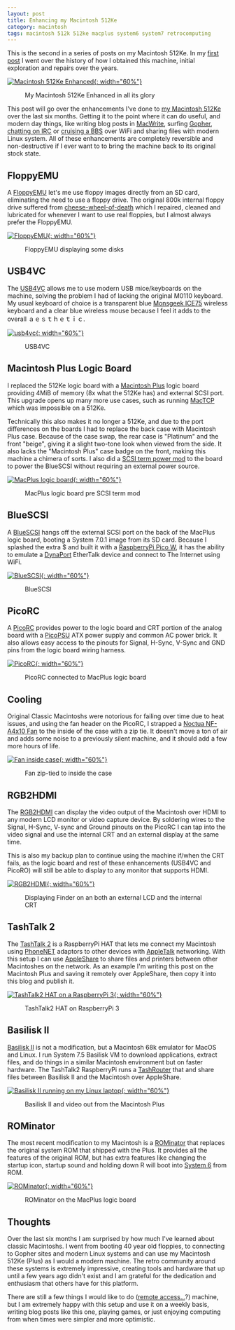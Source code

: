 ```yaml
---
layout: post
title: Enhancing my Macintosh 512Ke
category: macintosh
tags: macintosh 512k 512ke macplus system6 system7 retrocomputing
---
```


This is the second in a series of posts on my Macintosh 512Ke. In my [first post](/A-Macintosh-Story/) I went over the history of how I obtained this machine, initial exploration and repairs over the years.

[![Macintosh 512Ke Enhanced](/assets/images/posts/macintosh/macplus-enhanced.jpg){: width="60%"}](/assets/images/posts/macintosh/macplus-enhanced.jpg)
<figure><figcaption>My Macintosh 512Ke Enhanced in all its glory</figcaption></figure>

This post will go over the enhancements I've done to [my Macintosh 512Ke](https://en.wikipedia.org/wiki/Macintosh_512Ke#Official_upgrades) over the last six months. Getting it to the point where it can do useful, and modern day things, like writing blog posts in [MacWrite](https://en.wikipedia.org/wiki/MacWrite), surfing [Gopher](https://en.wikipedia.org/wiki/Gopher_(protocol)), [chatting on IRC](https://jcs.org/wallops) or [cruising a BBS](https://www.telnetbbsguide.com/bbs/captains-quarters-ii/) over WiFi and sharing files with modern Linux system. All of these enhancements are completely reversible and non-destructive if I ever want to to bring the machine back to its original stock state.

## FloppyEMU

A [FloppyEMU](https://www.bigmessowires.com/floppy-emu/) let's me use floppy images directly from an SD card, eliminating the need to use a floppy drive. The original 800k internal floppy drive suffered from [cheese-wheel-of-death](https://youtu.be/ia513LCN7jY) which I repaired, cleaned and lubricated for whenever I want to use real floppies, but I almost always prefer the FloppyEMU.

[![FloppyEMU](/assets/images/posts/macintosh/floppyemu-close.jpg){: width="60%"}](/assets/images/posts/macintosh/floppyemu-close.jpg)
<figure><figcaption>FloppyEMU displaying some disks</figcaption></figure>

## USB4VC

The [USB4VC](https://github.com/dekuNukem/USB4VC) allows me to use modern USB mice/keyboards on the machine, solving the problem I had of lacking the original M0110 keyboard. My usual keyboard of choice is a transparent blue [Monsgeek ICE75](https://www.monsgeek.com/product/ice75-fully-assembled/#) wireless keyboard and a clear blue wireless mouse because I feel it adds to the overall ａｅｓｔｈｅｔｉｃ.

[![usb4vc](/assets/images/posts/macintosh/usb4vc.jpg){: width="60%"}](/assets/images/posts/macintosh/usb4vc.jpg)
<figure><figcaption>USB4VC</figcaption></figure>

## Macintosh Plus Logic Board

I replaced the 512Ke logic board with a [Macintosh Plus](https://en.wikipedia.org/wiki/Macintosh_Plus) logic board providing 4MiB of memory (8x what the 512Ke has) and external SCSI port. This upgrade opens up many more use cases, such as running [MacTCP](https://en.wikipedia.org/wiki/MacTCP) which was impossible on a 512Ke.

Technically this also makes it no longer a 512Ke, and due to the port differences on the boards I had to replace the back case with Macintosh Plus case. Because of the case swap, the rear case is "Platinum" and the front "beige", giving it a slight two-tone look when viewed from the side. It also lacks the "Macintosh Plus" case badge on the front, making this machine a chimera of sorts. I also did a [SCSI term power mod](https://tinkerdifferent.com/resources/mac-plus-scsi-term-power-mod.123/) to the board to power the BlueSCSI without requiring an external power source.

[![MacPlus logic board](/assets/images/posts/macintosh/macplus-logicboard.jpg){: width="60%"}](/assets/images/posts/macintosh/macplus-logicboard.jpg)
<figure><figcaption>MacPlus logic board pre SCSI term mod</figcaption></figure>

## BlueSCSI

A [BlueSCSI](https://bluescsi.com/) hangs off the external SCSI port on the back of the MacPlus logic board, booting a System 7.0.1 image from its SD card. Because I splashed the extra $ and built it with a [RaspberryPi Pico W](https://www.raspberrypi.com/documentation/microcontrollers/pico-series.html), it has the ability to emulate a [DynaPort](https://bluescsi.com/docs/WiFi-DaynaPORT) EtherTalk device and connect to The Internet using WiFi.

[![BlueSCSI](/assets/images/posts/macintosh/bluescsi.jpg){: width="60%"}](/assets/images/posts/macintosh/bluescsi.jpg)
<figure><figcaption>BlueSCSI</figcaption></figure>

## PicoRC

A [PicoRC](https://github.com/dekuNukem/PicoRC) provides power to the logic board and CRT portion of the analog board with a [PicoPSU](https://www.mini-box.com/picoPSU-80) ATX power supply and common AC power brick. It also allows easy access to the pinouts for Signal, H-Sync, V-Sync and GND pins from the logic board wiring harness.

[![PicoRC](/assets/images/posts/macintosh/picorc.jpg){: width="60%"}](/assets/images/posts/macintosh/picorc.jpg)
<figure><figcaption>PicoRC connected to MacPlus logic board</figcaption></figure>

## Cooling

Original Classic Macintoshs were notorious for failing over time due to heat issues, and using the fan header on the PicoRC, I strapped a [Noctua NF-A4x10 Fan](https://www.amazon.com/dp/B00NEMGCIA) to the inside of the case with a zip tie. It doesn't move a ton of air and adds some noise to a previously silent machine, and it should add a few more hours of life.

[![Fan inside case](/assets/images/posts/macintosh/fan.jpg){: width="60%"}](/assets/images/posts/macintosh/fan.jpg)
<figure><figcaption>Fan zip-tied to inside the case</figcaption></figure>

## RGB2HDMI

The [RGB2HDMI](https://github.com/hoglet67/RGBtoHDMI) can display the video output of the Macintosh over HDMI to any modern LCD monitor or video capture device. By soldering wires to the Signal, H-Sync, V-sync and Ground pinouts on the PicoRC I can tap into the video signal and use the internal CRT and an external display at the same time.

This is also my backup plan to continue using the machine if/when the CRT fails, as the logic board and rest of these enhancements (USB4VC and PicoRO) will still be able to display to any monitor that supports HDMI.

[![RGB2HDMI](/assets/images/posts/macintosh/rgb2hdmi.jpg){: width="60%"}](/assets/images/posts/macintosh/rgb2hdmi.jpg)
<figure><figcaption>Displaying Finder on an both an external LCD and the internal CRT</figcaption></figure>

## TashTalk 2

The [TashTalk 2](https://ko-fi.com/s/60b561a0e3) is a RaspberryPi HAT that lets me connect my Macintosh using [PhoneNET](https://en.wikipedia.org/wiki/PhoneNET) adaptors to other devices with [AppleTalk](https://en.wikipedia.org/wiki/AppleTalk) networking. With this setup I can use [AppleShare](https://en.wikipedia.org/wiki/AppleShare) to share files and printers between other Macintoshes on the network. As an example I'm writing this post on the Macintosh Plus and saving it remotely over AppleShare, then copy it into this blog and publish it.

[![TashTalk2 HAT on a RaspberryPi 3](/assets/images/posts/macintosh/tashtalk2.jpg){: width="60%"}](/assets/images/posts/macintosh/tashtalk2.jpg)
<figure><figcaption>TashTalk2 HAT on RaspberryPi 3</figcaption></figure>

## Basilisk II

[Basilisk II](https://basilisk.cebix.net/) is not a modification, but a Macintosh 68k emulator for MacOS and Linux. I run System 7.5 Basilisk VM to download applications, extract files, and do things in a similar Macintosh environment but on faster hardware. The TashTalk2 RaspberryPi runs a [TashRouter](https://github.com/lampmerchant/tashrouter/) that and share files between Basilisk II and the Macintosh over AppleShare.

[![Basilisk II running on my Linux laptop](/assets/images/posts/macintosh/basilisk.jpg){: width="60%"}](/assets/images/posts/macintosh/basilisk.jpg)
<figure><figcaption>Basilisk II and video out from the Macintosh Plus</figcaption></figure>

## ROMinator

The most recent modification to my Macintosh is a [ROMinator](https://jcm-1.com/product/rominator-v1-for-macintosh-plus/) that replaces the original system ROM that shipped with the Plus. It provides all the features of the original ROM, but has extra features like changing the startup icon, startup sound and holding down R will boot into [System 6](https://en.wikipedia.org/wiki/System_6) from ROM.

[![ROMinator](/assets/images/posts/macintosh/rominator.jpg){: width="60%"}](/assets/images/posts/macintosh/rominator.jpg)
<figure><figcaption>ROMinator on the MacPlus logic board</figcaption></figure>

## Thoughts

Over the last six months I am surprised by how much I've learned about classic Macintoshs. I went from  booting 40 year old floppies, to connecting to Gopher sites and modern Linux systems and can use my Macintosh 512Ke (Plus) as I would a modern machine. The retro community around these systems is extremely impressive, creating tools and hardware that up until a few years ago didn't exist and I am grateful for the dedication and enthusiasm that others have for this platform.

There are still a few things I would like to do ([remote access...](https://jetkvm.com/)?) machine, but I am extremely happy with this setup and use it on a weekly basis, writing blog posts like this one, playing games, or just enjoying computing from when times were simpler and more optimistic.
